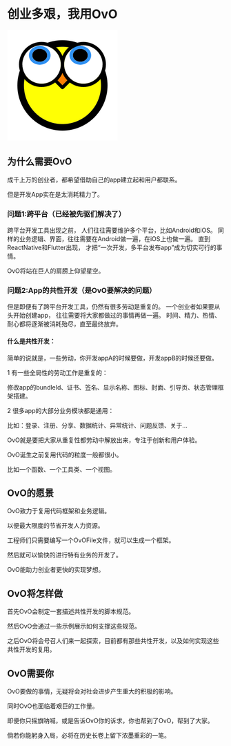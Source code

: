 # 创业多艰，我用OvO
![](img/logo_256.png)

## 为什么需要OvO

成千上万的创业者，都希望借助自己的app建立起和用户都联系。

但是开发App实在是太消耗精力了。

### 问题1:跨平台（已经被先驱们解决了）
跨平台开发工具出现之前，
人们往往需要维护多个平台，比如Android和iOS。
同样的业务逻辑、界面，往往需要在Android做一遍，在iOS上也做一遍。
直到ReactNative和Flutter出现，
才把“一次开发，多平台发布app”成为切实可行的事情。

OvO将站在巨人的肩膀上仰望星空。

### 问题2:App的共性开发（是OvO要解决的问题）

但是即便有了跨平台开发工具，仍然有很多劳动是重复的。
一个创业者如果要从头开始创建app，
往往需要将大家都做过的事情再做一遍。
时间、精力、热情、耐心都将逐渐被消耗殆尽，直至最终放弃。


#### 什么是共性开发：

简单的说就是，一些劳动，你开发appA的时候要做，开发appB的时候还要做。

1 有一些全局性的劳动工作是重复的：

修改app的bundleId、证书、签名、显示名称、图标、封面、引导页、状态管理框架搭建。

2 很多app的大部分业务模块都是通用：

比如：登录、注册、分享、数据统计、异常统计、问题反馈、关于...

OvO就是要把大家从重复性都劳动中解放出来，专注于创新和用户体验。

OvO诞生之前复用代码的粒度一般都很小。

比如一个函数、一个工具类、一个视图。

## OvO的愿景

OvO致力于复用代码框架和业务逻辑。

以便最大限度的节省开发人力资源。

工程师们只需要编写一个OvOFile文件，就可以生成一个框架。

然后就可以愉快的进行特有业务的开发了。

OvO能助力创业者更快的实现梦想。


## OvO将怎样做

首先OvO会制定一套描述共性开发的脚本规范。

然后OvO会通过一些示例展示如何支撑这些规范。

之后OvO将会号召人们来一起探索，目前都有那些共性开发，以及如何实现这些共性开发的复用。


## OvO需要你

OvO要做的事情，无疑将会对社会进步产生重大的积极的影响。

同时OvO也面临着艰巨的工作量。

即便你只摇旗呐喊，或是告诉OvO你的诉求，你也帮到了OvO，帮到了大家。

倘若你能躬身入局，必将在历史长卷上留下浓墨重彩的一笔。